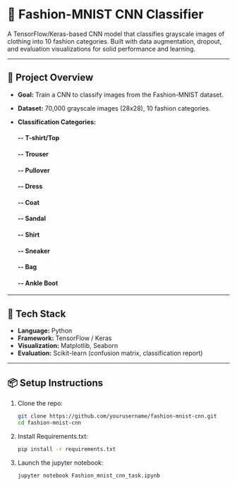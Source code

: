 # 👕 Fashion-MNIST CNN Classifier

A TensorFlow/Keras-based CNN model that classifies grayscale images of clothing into 10 fashion categories. Built with data augmentation, dropout, and evaluation visualizations for solid performance and learning.

---

## 🚀 Project Overview

- **Goal:** Train a CNN to classify images from the Fashion-MNIST dataset.
- **Dataset:** 70,000 grayscale images (28x28), 10 fashion categories.
- **Classification Categories:**

  #### -- T-shirt/Top
  #### -- Trouser
  #### -- Pullover
  #### -- Dress
  #### -- Coat
  #### -- Sandal
  #### -- Shirt
  #### -- Sneaker
  #### -- Bag
  #### -- Ankle Boot
  
---

## 🧠 Tech Stack

- **Language:** Python
- **Framework:** TensorFlow / Keras
- **Visualization:** Matplotlib, Seaborn
- **Evaluation:** Scikit-learn (confusion matrix, classification report)

---

## 📦 Setup Instructions

1. Clone the repo:
   ```bash
   git clone https://github.com/yourusername/fashion-mnist-cnn.git
   cd fashion-mnist-cnn
   ```

2. Install Requirements.txt:
   ```bash
   pip install -r requirements.txt
   ```
3. Launch the jupyter notebook:
   ```bash
   jupyter notebook Fashion_mnist_cnn_task.ipynb
   ```
